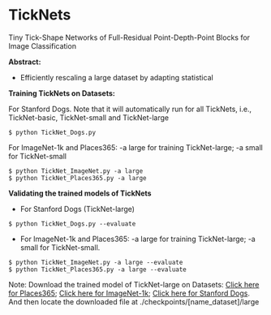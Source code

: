 # TickNets
Tiny Tick-Shape Networks of Full-Residual Point-Depth-Point Blocks for Image Classification

**Abstract:**

* Efficiently rescaling a large dataset by adapting statistical

**Training TickNets on Datasets:**

For Stanford Dogs. Note that it will automatically run for all TickNets, i.e., TickNet-basic, TickNet-small and TickNet-large
```
$ python TickNet_Dogs.py
```
For ImageNet-1k and Places365: -a large for training TickNet-large; -a small for TickNet-small
```
$ python TickNet_ImageNet.py -a large
$ python TickNet_Places365.py -a large 
```
**Validating the trained models of TickNets**
* For Stanford Dogs (TickNet-large)
```
$ python TickNet_Dogs.py --evaluate
```
* For ImageNet-1k and Places365: -a large for training TickNet-large; -a small for TickNet-small.
```
$ python TickNet_ImageNet.py -a large --evaluate
$ python TickNet_Places365.py -a large --evaluate
```
Note: Download the trained model of TickNet-large on Datasets: [Click here for Places365](https://drive.google.com/file/d/13K-zgU2nkYCUtEfOQ8awXYnGLYz92_c-/view?usp=drive_link); [Click here for ImageNet-1k](https://drive.google.com/file/d/1-4EusMzLuWzxPQUEKWo0n4iE0H59Qm37/view?usp=drive_link); [Click here for Stanford Dogs](https://drive.google.com/file/d/1hb4YCqNeyho03qzPAeFsIp1esxJuef_u/view?usp=drive_link). And then locate the downloaded file at ./checkpoints/[name_dataset]/large
